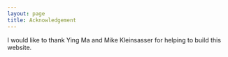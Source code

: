 ```yaml
---
layout: page
title: Acknowledgement
---
```


I would like to thank Ying Ma and Mike Kleinsasser for helping to build this website.



